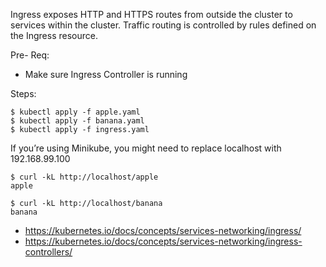 Ingress exposes HTTP and HTTPS routes from outside the cluster to services within the cluster. Traffic routing is controlled by rules defined on the Ingress resource.


Pre- Req:
- Make sure Ingress Controller is running

Steps:

    $ kubectl apply -f apple.yaml
    $ kubectl apply -f banana.yaml
    $ kubectl apply -f ingress.yaml

If you’re using Minikube, you might need to replace localhost with 192.168.99.100

    $ curl -kL http://localhost/apple
    apple

    $ curl -kL http://localhost/banana
    banana


- https://kubernetes.io/docs/concepts/services-networking/ingress/
- https://kubernetes.io/docs/concepts/services-networking/ingress-controllers/
